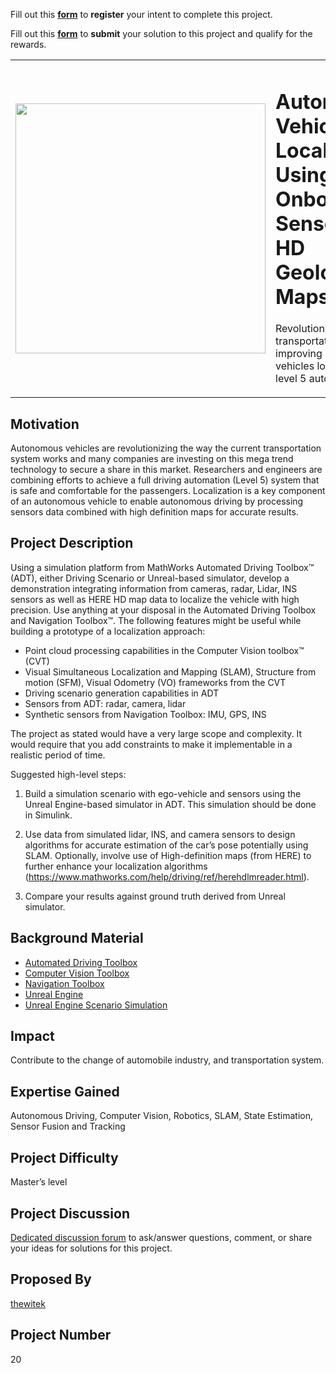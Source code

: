 Fill out this <strong>[form](https://www.mathworks.com/academia/student-challenge/mathworks-excellence-in-innovation-signup.html?tfa_1=Autonomous%20Vehicle%20localization&tfa_2=20)</strong> to **register** your intent to complete this project.

Fill out this <strong>[form](https://www.mathworks.com/academia/student-challenge/mathworks-excellence-in-innovation-submission-form.html?tfa_1=Autonomous%20Vehicle%20localization&tfa_2=20)</strong> to **submit** your solution to this project and qualify for the rewards.

<table>
<td><img src="https://gist.githubusercontent.com/robertogl/e0115dc303472a9cfd52bbbc8edb7665/raw/auto.png"  width=400 /></td>
<td><p><h1>Autonomous Vehicle Localization Using Onboard Sensors and HD Geolocated Maps</h1></p>
<p>Revolutionize the current transportation system by improving autonomous vehicles localization for level 5 automation.</p>
</table>

## Motivation

Autonomous vehicles are revolutionizing the way the current transportation system works and many companies are investing on this mega trend technology to secure a share in this market. Researchers and engineers are combining efforts to achieve a full driving automation (Level 5) system that is safe and comfortable for the passengers. Localization is a key component of an autonomous vehicle to enable autonomous driving by processing sensors data combined with high definition maps for accurate results.

## Project Description

Using a simulation platform from MathWorks Automated Driving Toolbox™ (ADT), either Driving Scenario or Unreal-based simulator, 
develop a demonstration integrating information from cameras, radar, Lidar, INS sensors as well as HERE HD map data to localize the vehicle 
with high precision. Use anything at your disposal in the Automated Driving Toolbox and Navigation Toolbox™.
The following features might be useful while building a prototype of a localization approach:
- Point cloud processing capabilities in the Computer Vision toolbox™ (CVT)
- Visual Simultaneous Localization and Mapping (SLAM), Structure from motion (SFM), Visual Odometry (VO) frameworks from the CVT
- Driving scenario generation capabilities in ADT
- Sensors from ADT: radar, camera, lidar
- Synthetic sensors from Navigation Toolbox: IMU, GPS, INS

The project as stated would have a very large scope and complexity. It would require that you add constraints to make it implementable in a realistic period of time.

Suggested high-level steps:

1. 	Build a simulation scenario with ego-vehicle and sensors using the Unreal Engine-based simulator in ADT. This simulation should be done in Simulink.

2. 	Use data from simulated lidar, INS, and camera sensors to design algorithms for accurate estimation of the car’s pose potentially using SLAM. Optionally, involve use of High-definition maps (from HERE) to further enhance your localization algorithms (https://www.mathworks.com/help/driving/ref/herehdlmreader.html).

3.	Compare your results against ground truth derived from Unreal simulator. 

## Background Material

- [Automated Driving Toolbox](https://www.mathworks.com/help/driving/)
- [Computer Vision Toolbox](https://www.mathworks.com/help/vision/)
- [Navigation Toolbox](https://www.mathworks.com/help/nav/)
- [Unreal Engine](https://www.unrealengine.com)
- [Unreal Engine Scenario Simulation](https://www.mathworks.com/help/driving/unreal-engine-scenario-simulation.html)

## Impact

Contribute to the change of automobile industry, and transportation system.

## Expertise Gained 

Autonomous Driving, Computer Vision, Robotics, SLAM, State Estimation, Sensor Fusion and Tracking

## Project Difficulty

Master’s level

## Project Discussion

[Dedicated discussion forum](https://github.com/mathworks/MathWorks-Excellence-in-Innovation/discussions/3) to ask/answer questions, comment, or share your ideas for solutions for this project.

## Proposed By

[thewitek](https://github.com/thewitek)

## Project Number

20

